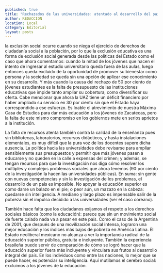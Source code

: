 ```yaml
---
published: true
title: "Rechazados de las universidades: atentado al desarrollo del país"
author: REDACCION
location: Local
category: Editorial
layout: posts
---
```


la exclusión social ocurre cuando se niega el ejercicio de derechos de ciudadanía social a la población, por lo que la exclusión educativa es una forma de exclusión social generada desde las políticas del Estado como el caso que ahora comentamos: cuando la mitad de los jóvenes que hacen el intento de ingresar al estudio universitario queda fuera de las aulas, luego entonces queda excluido de la oportunidad de promover su bienestar como persona y la sociedad se queda sin una opción de aplicar ese conocimiento en su desarrollo. Y más cuando la causa del rechazo de 50 por ciento de jóvenes estudiantes es la falta de presupuesto de las instituciones educativas que impide tanto ampliar su cobertura, como diversificar su oferta. Cabe mencionar que ahora la UAZ tiene un déficit financiero por haber ampliado su servicio en 30 por ciento sin que el Estado haya correspondido a ese esfuerzo. Es loable el atrevimiento de nuestra Máxima Casa de Estudios para dar más educación a los jóvenes de Zacatecas, pero la falta de este mismo compromiso en los gobiernos mete en serios aprietos a la institución. 

La falta de recursos atenta también contra la calidad de la enseñanza pues sin bibliotecas, laboratorios, recursos didácticos, y hasta instalaciones elementales, es muy difícil que la pura voz de los docentes supere dicha ausencia. La política hacia las universidades debe revisarse para ampliar sensiblemente sus presupuestos y permitir que más jóvenes pasen a educarse y no queden en la calle a expensas del crimen; y además, se tengan recursos para que la investigación nos diga cómo resolver los múltiples y complejos problemas sociales que ahora tenemos (90 por ciento de la investigación la hacen las universidades públicas). En suma: sin gente con nuevas competencias y sin la investigación de los problemas, el desarrollo de un país es imposible. No apoyar la educación superior es como darse un balazo en el pie; o peor aún, un mazazo en la cabeza: quedarse sin inteligencia. A mediano y largo plazo es impensable salir de la pobreza sin el impulso decidido a las universidades (ver el caso coreano). 

También hace falta que los ciudadanos exijamos el respeto a los derechos sociales básicos (como la educación): parece que sin un movimiento social de fuerte calado nada va a pasar en este país. Como el caso de la Argentina de 2001, que después de una movilización social intensa, lograron una mejor educación y los índices más bajos de pobreza en América Latina. El Estado neoliberal mexicano no alcanza a ver la importancia radical de la educación superior pública, gratuita e incluyente. También la experiencia brasileña puede servir de comparación de cómo se logró hacer que la educación superior fuera más incluyente y vinculara sus frutos al desarrollo integral del país. En los individuos como entre las naciones, lo mejor que se puede hacer, es potenciar su inteligencia. Aquí mutilamos el cerebro social: excluimos a los jóvenes de la educación.

